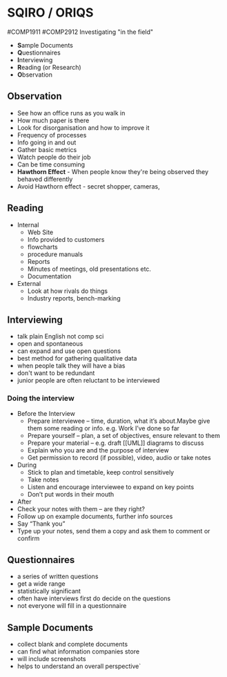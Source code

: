 # SQIRO / ORIQS
#COMP1911 #COMP2912 
Investigating "in the field"
- **S**ample Documents
- **Q**uestionnaires
- **I**nterviewing
- **R**eading (or Research)
- **O**bservation
## Observation
- See how an office runs as you walk in
- How much paper is there
- Look for disorganisation and how to improve it
- Frequency of processes
- Info going in and out
- Gather basic metrics
- Watch people do their job
- Can be time consuming
- **Hawthorn Effect** - When people know they're being observed they behaved differently
- Avoid Hawthorn effect - secret shopper, cameras, 
## Reading
- Internal
	- Web Site
	- Info provided to customers
	- flowcharts
	- procedure manuals
	- Reports
	- Minutes of meetings, old presentations etc.
	- Documentation
- External
	- Look at how rivals do things
	- Industry reports, bench-marking
## Interviewing
- talk plain English not comp sci
- open and spontaneous
- can expand and use open questions 
- best method for gathering qualitative data
- when people talk they will have a bias
- don't want to be redundant
- junior people are often reluctant to be interviewed
### Doing the interview
- Before the Interview
	- Prepare interviewee – time, duration, what it’s about.Maybe give them some reading or info. e.g. Work I’ve done so far
	- Prepare yourself – plan, a set of objectives, ensure relevant to them
	- Prepare your material – e.g. draft [[UML]] diagrams to discuss
	- Explain who you are and the purpose of interview
	- Get permission to record (if possible), video, audio or take notes
- During
	- Stick to plan and timetable, keep control sensitively
	- Take notes
	- Listen and encourage interviewee to expand on key points
	- Don’t put words in their mouth
- After
- Check your notes with them – are they right?
- Follow up on example documents, further info sources
- Say “Thank you”
- Type up your notes, send them a copy and ask them to comment or confirm
## Questionnaires
- a series of written questions
- get a wide range
- statistically significant
- often have interviews first do decide on the questions
- not everyone will fill in a questionnaire
## Sample Documents
- collect blank and complete documents
- can find what information companies store
- will include screenshots
- helps to understand an overall perspective`